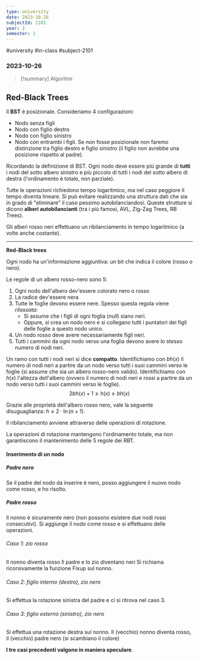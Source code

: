 ```yaml
---
type: university
date: 2023-10-26
subjectId: 2101
year: 2
semester: 1
---
```

#university #in-class #subject-2101
### 2023-10-26
> [!summary] Algoritmi

## Red-Black Trees

Il **BST** è posizionale. Consideriamo 4 configurazioni:
- Nodo senza figli
- Nodo con figlio destro
- Nodo con figlio sinistro
- Nodo con entrambi i figli.
Se non fosse posizionale non faremo distinzione tra figlio destro e figlio sinistro (il figlio non avrebbe una posizione rispetto al padre).

Ricordando la definizione di BST. Ogni nodo deve essere più grande di **tutti** i nodi del sotto albero sinistro e più piccolo di tutti i nodi del sotto albero di destra (l'ordinamento è totale, non parziale).

Tutte le operazioni richiedono tempo logaritmico, ma nel caso peggiore il tempo diventa lineare. Si può evitare realizzando una struttura dati che sia in grado di "eliminare" il caso pessimo autobilanciandosi. Queste strutture si dicono **alberi autobilancianti** (tra i più famosi, AVL, Zig-Zag Trees, RB Trees).

Gli alberi rosso neri effettuano un ribilanciamento in tempo logaritmico (a volte anche costante).

---
**Red-Black trees**

Ogni nodo ha un'informazione aggiuntiva: un bit che indica il colore (rosso o nero).

Le regole di un albero rosso-nero sono 5:
1. Ogni nodo dell'albero dev'essere colorato nero o rosso
2. La radice dev'essere nera
3. Tutte le foglie devono essere nere. Spesso questa regola viene *rilassata*:
	- Si assume che i figli di ogni foglia (*null*) siano neri.
	- Oppure, si crea un nodo nero e si collegano tutti i puntatori dei figli delle foglie a questo nodo unico.
4. Un nodo rosso deve avere necessariamente figli neri.
5. Tutti i cammini da ogni nodo verso una foglia devono avere lo stesso numero di nodi neri.

Un ramo con tutti i nodi neri si dice **compatto**.
Identifichiamo con $bh(x)$ il numero di nodi neri a partire da un nodo verso tutti i suoi cammini verso le foglie (si assume che sia un albero rosso-nero valido).
Identifichiamo con $h(x)$ l'altezza dell'albero (ovvero il numero di nodi neri e rossi a partire da un nodo verso tutti i suoi cammini verso le foglie).
$$ 2bh(x)+1 \geq h(x) \geq bh(x)$$


Grazie alle proprietà dell'albero rosso nero, vale la seguente disuguaglianza: $h \leq 2\cdot \ln (n+1)$.

Il ribilanciamento avviene attraverso delle operazioni di rotazione.

La operazioni di rotazione mantengono l'ordinamento totale, ma non garantiscono il mantenimento delle 5 regole dei RBT.

#### Inserimento di un nodo
##### Padre nero
Se il padre del nodo da inserire è nero, posso aggiungere il nuovo nodo come rosso, e ho risolto.
##### Padre rosso
Il nonno è sicuramente nero (non possono esistere due nodi rossi consecutivi).
Si aggiunge il nodo come rosso e si effettuano delle operazioni.
###### Caso 1: zio rosso
Il nonno diventa rosso
Il padre e lo zio diventano neri
Si richiama ricorsivamente la funzione Fixup sul nonno.
###### Caso 2: figlio interno (destro), zio nero
Si effettua la rotazione sinistra del padre e ci si ritrova nel caso 3.
###### Caso 3: figlio esterno (sinistro), zio nero
Si effettua una rotazione destra sul nonno.
Il (vecchio) nonno diventa rosso, il (vecchio) padre nero (si scambiano il colore)

**I tre casi precedenti valgono in maniera speculare**.
